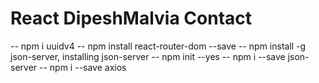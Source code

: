 # React DipeshMalvia Contact


-- npm i uuidv4
-- npm install react-router-dom --save
-- npm install -g json-server, installing json-server
-- npm init --yes
-- npm i --save json-server
-- npm i --save axios